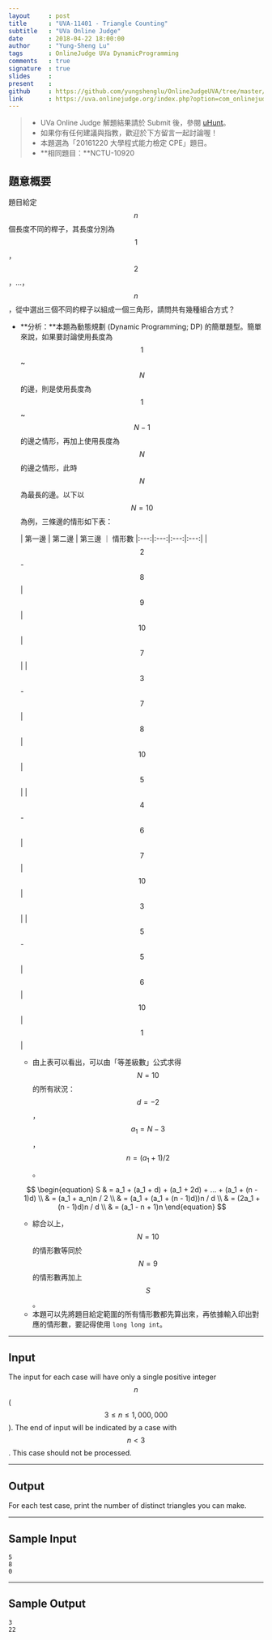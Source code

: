 ```yaml
---
layout     : post
title      : "UVA-11401 - Triangle Counting"
subtitle   : "UVa Online Judge"
date       : 2018-04-22 18:00:00
author     : "Yung-Sheng Lu"
tags       : OnlineJudge UVa DynamicProgramming
comments   : true
signature  : true
slides     : 
present    :
github     : https://github.com/yungshenglu/OnlineJudgeUVA/tree/master/UVA-11401
link       : https://uva.onlinejudge.org/index.php?option=com_onlinejudge&Itemid=8&page=show_problem&problem=2396
---
```


> * UVa Online Judge 解題結果請於 Submit 後，參閱 [uHunt](https://uhunt.onlinejudge.org/)。
> * 如果你有任何建議與指教，歡迎於下方留言一起討論喔！
> * 本題選為「20161220 大學程式能力檢定 CPE」題目。
> * **相同題目：**NCTU-10920

## 題意概要

題目給定 $$n$$ 個長度不同的桿子，其長度分別為 $$1$$，$$2$$，...，$$n$$，從中選出三個不同的桿子以組成一個三角形，請問共有幾種組合方式？
* **分析：**本題為動態規劃 (Dynamic Programming; DP) 的簡單題型。簡單來說，如果要討論使用長度為 $$1$$ ~ $$N$$ 的邊，則是使用長度為 $$1$$ ~ $$N - 1$$ 的邊之情形，再加上使用長度為 $$N$$ 的邊之情形，此時 $$N$$ 為最長的邊。以下以 $$N = 10$$ 為例，三條邊的情形如下表：

    | 第一邊 | 第二邊 | 第三邊 ｜ 情形數
    |:---:|:---:|:---:|:---:|
    | $$2$$ - $$8$$ | $$9$$ | $$10$$ | $$7$$ |
    | $$3$$ - $$7$$ | $$8$$ | $$10$$ | $$5$$ |
    | $$4$$ - $$6$$ | $$7$$ | $$10$$ | $$3$$ |
    | $$5$$ - $$5$$ | $$6$$ | $$10$$ | $$1$$ |

    * 由上表可以看出，可以由「等差級數」公式求得 $$N = 10$$ 的所有狀況：$$d = -2$$，$$a_1 = N - 3$$，$$n = (a_1 + 1) / 2$$。

    $$
    \begin{equation}
    S & = a_1 + (a_1 + d) + (a_1 + 2d) + ... + (a_1 + (n - 1)d) \\
    & = (a_1 + a_n)n / 2 \\
    & = (a_1 + (a_1 + (n - 1)d))n / d \\
    & = (2a_1 + (n - 1)d)n / d \\
    & = (a_1 - n + 1)n
    \end{equation}
    $$

    * 綜合以上，$$N = 10$$ 的情形數等同於 $$N = 9$$ 的情形數再加上 $$S$$。
    * 本題可以先將題目給定範圍的所有情形數都先算出來，再依據輸入印出對應的情形數，要記得使用 `long long int`。

---
## Input

The input for each case will have only a single positive integer $$n$$ ($$3 \le n \le 1,000,000$$). The end of input will be indicated by a case with $$n < 3$$. This case should not be processed.

---
## Output

For each test case, print the number of distinct triangles you can make.

---
## Sample Input

```
5
8
0
```

---
## Sample Output

```
3
22
```
